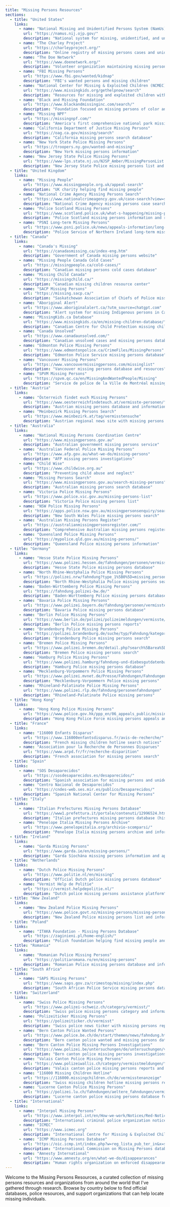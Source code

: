 ```yaml
---
title: "Missing Persons Resources"
sections:
  - title: "United States"
    links:
      - name: "National Missing and Unidentified Persons System (NamUs)"
        url: "https://namus.nij.ojp.gov/"
        description: "National system for missing, unidentified, and unclaimed persons"
      - name: "The Charley Project"
        url: "https://charleyproject.org/"
        description: "Online registry of missing persons cases and unidentified remains"
      - name: "The Doe Network"
        url: "https://www.doenetwork.org/"
        description: "Volunteer organization maintaining missing persons and unidentified remains databases"
      - name: "FBI Missing Persons"
        url: "https://www.fbi.gov/wanted/kidnap"
        description: "FBI's wanted persons and missing children"
      - name: "National Center for Missing & Exploited Children (NCMEC)"
        url: "https://www.missingkids.org/gethelpnow/search"
        description: "Resources for missing and exploited children with search functionality"
      - name: "Black and Missing Foundation"
        url: "https://www.blackandmissinginc.com/search/"
        description: "Foundation focused on missing persons of color and underrepresented communities"
      - name: "Missing NPF"
        url: "https://missingnpf.com/"
        description: "America's first comprehensive national park missing persons database"
      - name: "California Department of Justice Missing Persons"
        url: "https://oag.ca.gov/missing/search"
        description: "California missing persons search database"
      - name: "New York State Police Missing Persons"
        url: "https://troopers.ny.gov/wanted-and-missing"
        description: "New York missing persons information"
      - name: "New Jersey State Police Missing Persons"
        url: "https://www-lps.state.nj.us/NJSP_Amber/MissingPersonList.jsp"
        description: "New Jersey State Police missing persons list and search database"
  - title: "United Kingdom"
    links:
      - name: "Missing People"
        url: "https://www.missingpeople.org.uk/appeal-search"
        description: "UK charity helping find missing people"
      - name: "National Crime Agency Missing Persons Search"
        url: "https://www.nationalcrimeagency.gov.uk/case-search?view=search&layout=ncacampaigntemplate:mpucasesearch&category_id=46&advanced_search_url=/case-search/case-advanced-search&menuarea=mpucasesearch&search_limit=12"
        description: "National Crime Agency missing persons case search database"
      - name: "Police Scotland Missing Persons"
        url: "https://www.scotland.police.uk/what-s-happening/missing-persons/"
        description: "Police Scotland missing persons information and reports"
      - name: "PSNI Long-term Missing Persons"
        url: "https://www.psni.police.uk/news/appeals-information/long-term-missing-persons"
        description: "Police Service of Northern Ireland long-term missing persons appeals"
  - title: "Canada"
    links:
      - name: "Canada's Missing"
        url: "https://canadasmissing.ca/index-eng.htm"
        description: "Government of Canada missing persons website"
      - name: "Missing People Canada Cold Cases"
        url: "https://missingpeople.ca/cold-cases/"
        description: "Canadian missing persons cold cases database"
      - name: "Missing Child Canada"
        url: "https://missingchild.ca/"
        description: "Canadian missing children resource center"
      - name: "SACP Missing Persons"
        url: "https://missing.sacp.ca/"
        description: "Saskatchewan Association of Chiefs of Police missing persons database"
      - name: "Aboriginal Alert"
        url: "https://www.aboriginalalert.ca/?utm_source=chatgpt.com"
        description: "Alert system for missing Indigenous persons in Canada"
      - name: "MissingKids.ca Database"
        url: "https://www.missingkids.ca/en/missing-children-database/"
        description: "Canadian Centre for Child Protection missing children database"
      - name: "Canada Unsolved"
        url: "https://www.canadaunsolved.com/"
        description: "Canadian unsolved cases and missing persons database"
      - name: "Edmonton Police Missing Persons"
        url: "https://www.edmontonpolice.ca/CrimeFiles/MissingPersons"
        description: "Edmonton Police Service missing persons database"
      - name: "Vancouver Missing Persons"
        url: "https://www.vancouvermissingpersons.com/missinglist"
        description: "Vancouver missing persons database and resources"
      - name: "SPVM Missing Persons"
        url: "https://spvm.qc.ca/en/MissingAndWantedPeople/Missing"
        description: "Service de police de la Ville de Montréal missing persons database"
  - title: "Austria"
    links:
      - name: "Österreich findet euch Missing Persons"
        url: "https://www.oesterreichfindeteuch.at/vermisste-personen/"
        description: "Austrian missing persons database and information platform"
      - name: "Meinbezirk Missing Persons Search"
        url: "https://www.meinbezirk.at/tag/vermisstensuche"
        description: "Austrian regional news site with missing persons search and information"
  - title: "Australia"
    links:
      - name: "National Missing Persons Coordination Centre"
        url: "https://www.missingpersons.gov.au"
        description: "Australian government missing persons service"
      - name: "Australian Federal Police Missing Persons"
        url: "https://www.afp.gov.au/what-we-do/missing-persons"
        description: "AFP missing persons investigations"
      - name: "Child Wise"
        url: "https://www.childwise.org.au"
        description: "Preventing child abuse and neglect"
      - name: "Missing Persons Search"
        url: "https://www.missingpersons.gov.au/search-missing-persons"
        description: "Australian missing persons search database"
      - name: "Victoria Police Missing Persons"
        url: "https://www.police.vic.gov.au/missing-persons-list"
        description: "Victoria Police missing persons list"
      - name: "NSW Police Missing Persons"
        url: "https://apps.police.nsw.gov.au/missingpersonsenquiry/search.do?start=10"
        description: "New South Wales Police missing persons search"
      - name: "Australian Missing Persons Register"
        url: "https://australianmissingpersonsregister.com/"
        description: "Comprehensive Australian missing persons register"
      - name: "Queensland Police Missing Persons"
        url: "https://mypolice.qld.gov.au/missing-persons/"
        description: "Queensland Police missing persons information"
  - title: "Germany"
    links:
      - name: "Hesse State Police Missing Persons"
        url: "https://www.polizei.hessen.de/fahndungen/personen/vermisste-personen/"
        description: "Hesse State Police missing persons database"
      - name: "North Rhine-Westphalia Police Missing Persons"
        url: "https://polizei.nrw/fahndung?type_1%5B0%5D=missing_persons&sort_order=DESC"
        description: "North Rhine-Westphalia Police missing persons search"
      - name: "Baden-Württemberg Police Missing Persons"
        url: "https://fahndung.polizei-bw.de/"
        description: "Baden-Württemberg Police missing persons database"
      - name: "Bavaria Police Missing Persons"
        url: "https://www.polizei.bayern.de/fahndung/personen/vermisste/index.html"
        description: "Bavaria Police missing persons database"
      - name: "Berlin Police Missing Persons"
        url: "https://www.berlin.de/polizei/polizeimeldungen/vermisste/"
        description: "Berlin Police missing persons reports"
      - name: "Brandenburg Police Missing Persons"
        url: "https://polizei.brandenburg.de/suche/typ/Fahndung/kategorie/Vermisste%20Personen"
        description: "Brandenburg Police missing persons search"
      - name: "Bremen Police Missing Persons"
        url: "https://www.polizei.bremen.de/detail.php?search%5Barea%5D=18&search%5Bsend%5D=true&search%5Bvt%5D=vermisst&template=20_search_d"
        description: "Bremen Police missing persons search"
      - name: "Hamburg Police Missing Persons"
        url: "https://www.polizei.hamburg/fahndung-und-diebesgutdatenbank/vermisste-personen-788736"
        description: "Hamburg Police missing persons database"
      - name: "Mecklenburg-Vorpommern Police Missing Persons"
        url: "https://www.polizei.mvnet.de/Presse/Fahndungen/Fahndungen-nach-Personen/"
        description: "Mecklenburg-Vorpommern Police missing persons"
      - name: "Rhineland-Palatinate Police Missing Persons"
        url: "https://www.polizei.rlp.de/fahndung/personenfahndungen"
        description: "Rhineland-Palatinate Police missing persons"
  - title: "Hong Kong"
    links:
      - name: "Hong Kong Police Missing Persons"
        url: "https://www.police.gov.hk/ppp_en/06_appeals_public/missing/"
        description: "Hong Kong Police Force missing persons appeals and information"
  - title: "France"
    links:
      - name: "116000 Enfants Disparus"
        url: "https://www.116000enfantsdisparus.fr/avis-de-recherche/"
        description: "French missing children hotline search notices"
      - name: "Association pour la Recherche de Personnes Disparues"
        url: "https://www.arpd.fr/fr/recherche-disparition"
        description: "French association for missing persons search"
  - title: "Spain"
    links:
      - name: "SOS Desaparecidos"
        url: "https://sosdesaparecidos.es/desaparecidos/"
        description: "Spanish association for missing persons and unidentified remains"
      - name: "Centro Nacional de Desaparecidos"
        url: "https://cndes-web.ses.mir.es/publico/Desaparecidos/"
        description: "Spanish National Center for Missing Persons"
  - title: "Italy"
    links:
      - name: "Italian Prefectures Missing Persons Database"
        url: "https://www1.prefettura.it/portale/contenuti/12996524.htm"
        description: "Italian prefectures missing persons database (historical site - may not be updated)"
      - name: "Penelope Italia Missing Persons Archive"
        url: "https://www.penelopeitalia.org/archivio-scomparsi/"
        description: "Penelope Italia missing persons archive and information"
  - title: "Ireland"
    links:
      - name: "Garda Missing Persons"
        url: "https://www.garda.ie/en/missing-persons/"
        description: "Garda Síochána missing persons information and appeals"
  - title: "Netherlands"
    links:
      - name: "Dutch Police Missing Persons"
        url: "https://www.politie.nl/en/missing"
        description: "Official Dutch police missing persons database"
      - name: "Vermist Help de Politie"
        url: "https://vermist.helpdepolitie.nl/"
        description: "Dutch police missing persons assistance platform"
  - title: "New Zealand"
    links:
      - name: "New Zealand Police Missing Persons"
        url: "https://www.police.govt.nz/missing-persons/missing-persons-list"
        description: "New Zealand Police missing persons list and information"
  - title: "Poland"
    links:
      - name: "ITAKA Foundation - Missing Persons Database"
        url: "https://zaginieni.pl/home-english/"
        description: "Polish foundation helping find missing people and unidentified persons"
  - title: "Romania"
    links:
      - name: "Romanian Police Missing Persons"
        url: "https://politiaromana.ro/en/missing-persons"
        description: "Romanian Police missing persons database and information"
  - title: "South Africa"
    links:
      - name: "SAPS Missing Persons"
        url: "https://www.saps.gov.za/crimestop/missing/index.php"
        description: "South African Police Service missing persons database and crime stop information"
  - title: "Switzerland"
    links:
      - name: "Swiss Police Missing Persons"
        url: "https://www.polizei-schweiz.ch/category/vermisst/"
        description: "Swiss police missing persons category and information"
      - name: "Polizeiticker Missing Persons"
        url: "https://polizeiticker.ch/vermisst"
        description: "Swiss police news ticker with missing persons reports and information"
      - name: "Bern Canton Police Wanted Persons"
        url: "https://www.police.be.ch/de/start/themen/news/fahndung.html"
        description: "Bern canton police wanted and missing persons database"
      - name: "Bern Canton Police Missing Persons Investigations"
        url: "https://www.polizei.be/untersuchungen/de/untersuchungen/vermisste-personen"
        description: "Bern canton police missing persons investigations and cases"
      - name: "Valais Canton Police Missing Persons"
        url: "https://www.polizeiwallis.ch/category/vermisstmeldungen/"
        description: "Valais canton police missing persons reports and information"
      - name: "116000 Missing Children Hotline"
        url: "https://116000.missingchildren.ch/de/vermisstenanzeige"
        description: "Swiss missing children hotline missing persons reporting and information"
      - name: "Lucerne Canton Police Missing Persons"
        url: "https://polizei.lu.ch/fahndungen/aeltere_fahndungen/vermisste"
        description: "Lucerne canton police missing persons database for older cases"
  - title: "International"
    links:
      - name: "Interpol Missing Persons"
        url: "https://www.interpol.int/en/How-we-work/Notices/Red-Notices"
        description: "International criminal police organization notices"
      - name: "ICMEC"
        url: "https://www.icmec.org"
        description: "International Centre for Missing & Exploited Children"
      - name: "ICMP Missing Persons Database"
        url: "https://oic.icmp.int/index.php?w=reg_lista_pub_ter_in&x=search&l=en"
        description: "International Commission on Missing Persons database for conflict, disaster, and human rights cases"
      - name: "Amnesty International"
        url: "https://www.amnesty.org/en/what-we-do/disappearances"
        description: "Human rights organization on enforced disappearances"
---
```


Welcome to the Missing Persons Resources, a curated collection of missing persons resources and organizations from around the world that I've gathered through research. Browse by country below to find official databases, police resources, and support organizations that can help locate missing individuals.
